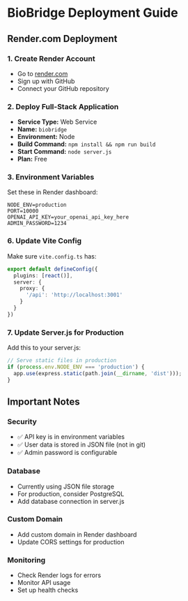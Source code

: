 # BioBridge Deployment Guide

## Render.com Deployment

### 1. Create Render Account
- Go to [render.com](https://render.com)
- Sign up with GitHub
- Connect your GitHub repository

### 2. Deploy Full-Stack Application
- **Service Type:** Web Service
- **Name:** `biobridge`
- **Environment:** Node
- **Build Command:** `npm install && npm run build`
- **Start Command:** `node server.js`
- **Plan:** Free

### 3. Environment Variables
Set these in Render dashboard:
```
NODE_ENV=production
PORT=10000
OPENAI_API_KEY=your_openai_api_key_here
ADMIN_PASSWORD=1234
```

### 6. Update Vite Config
Make sure `vite.config.ts` has:
```typescript
export default defineConfig({
  plugins: [react()],
  server: {
    proxy: {
      '/api': 'http://localhost:3001'
    }
  }
})
```

### 7. Update Server.js for Production
Add this to your server.js:
```javascript
// Serve static files in production
if (process.env.NODE_ENV === 'production') {
  app.use(express.static(path.join(__dirname, 'dist')));
}
```

## Important Notes

### Security
- ✅ API key is in environment variables
- ✅ User data is stored in JSON file (not in git)
- ✅ Admin password is configurable

### Database
- Currently using JSON file storage
- For production, consider PostgreSQL
- Add database connection in server.js

### Custom Domain
- Add custom domain in Render dashboard
- Update CORS settings for production

### Monitoring
- Check Render logs for errors
- Monitor API usage
- Set up health checks
